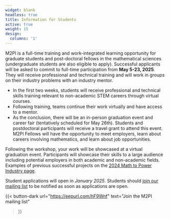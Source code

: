 ```yaml
---
widget: blank
headless: true
title: Information for Students
active: true
weight: 15
design:
  columns: '1'
---
```

M2PI is a full-time training and work-integrated learning opportunity for
graduate students and post-doctoral fellows in the mathematical sciences
(undergraduate students are also eligible to apply). Successful applicants will
be asked to commit to full-time participation from **May 5-23, 2025**.
They will receive professional and technical training and will work in groups on
their industry problems with an industry mentor.

  * In the first two weeks, students will receive professional and technical
    skills training relevant to non-academic STEM careers through virtual
    courses.
  * Following training, teams continue their work virtually and have access to a
    mentor.
  * As the conclusion, there will be an in-person graduation event and career
    fair (tentatively scheduled for May 26th).  Students and postdoctoral
    participants will receive a travel grant to attend this event.  M2PI Fellows
    will have the opportunity to meet employers, learn about careers involving
    mathematics, and learn about job opportunities.

Following the workshop, your work will be showcased at a virtual graduation
event. Participants will showcase their skills to a large audience including
potential employers in both academic and non-academic fields.  Examples of
previous successful projects on the [2024 Math to Power Industry
page](/2024/#projects).

Student applications will open in _January 2025_.  Students should [join our mailing
list](https://eepurl.com/hF9Wnf) to be notified as soon as applications are
open.

{{< button-dark
  url="https://eepurl.com/hF9Wnf"
  text="Join the M2PI mailing list"
>}}
